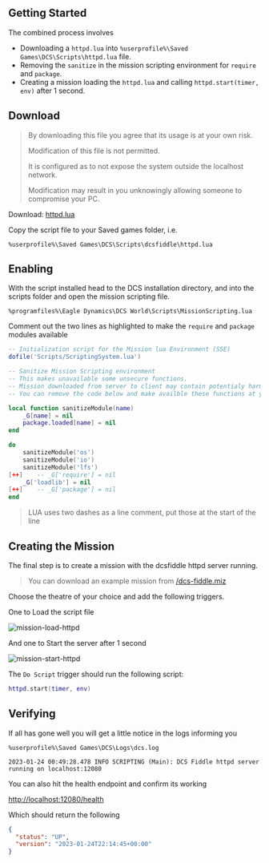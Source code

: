 ## Getting Started

The combined process involves

- Downloading a `httpd.lua` into `%userprofile%\Saved Games\DCS\Scripts\httpd.lua` file.
- Removing the `sanitize` in the mission scripting environment for `require` and `package`.
- Creating a mission loading the `httpd.lua` and calling `httpd.start(timer, env)` after 1 second.

## Download

> By downloading this file you agree that its usage is at your own risk.
>
> Modification of this file is not permitted.
>
> It is configured as to not expose the system outside the localhost network.
>
> Modification may result in you unknowingly allowing someone to compromise your PC.

Download: [httpd.lua](http://localhost:3000/httpd.lua)

Copy the script file to your Saved games folder, i.e.

```shell
%userprofile%\Saved Games\DCS\Scripts\dcsfiddle\httpd.lua
```

## Enabling

With the script installed head to the DCS installation directory, and into the scripts folder and open the mission scripting file.

```shell
%programfiles%\Eagle Dynamics\DCS World\Scripts\MissionScripting.lua
```

Comment out the two lines as highlighted to make the `require` and `package` modules available

```lua
-- Initialization script for the Mission lua Environment (SSE)
dofile('Scripts/ScriptingSystem.lua')

-- Sanitize Mission Scripting environment
-- This makes unavailable some unsecure functions.
-- Mission downloaded from server to client may contain potentialy harmful lua code that may use these functions.
-- You can remove the code below and make availble these functions at your own risk.

local function sanitizeModule(name)
    _G[name] = nil
    package.loaded[name] = nil
end

do
    sanitizeModule('os')
    sanitizeModule('io')
    sanitizeModule('lfs')
[++]    -- _G['require'] = nil
    _G['loadlib'] = nil
[++]    -- _G['package'] = nil
end
```

> LUA uses two dashes as a line comment, put those at the start of the line

## Creating the Mission

The final step is to create a mission with the dcsfiddle httpd server running.

> You can download an example mission from [/dcs-fiddle.miz](/dcs-fiddle.miz)

Choose the theatre of your choice and add the following triggers.

One to Load the script file

![mission-load-httpd](/mission-load-httpd.png)

And one to Start the server after 1 second

![mission-start-httpd](/mission-start-httpd.png)

The `Do Script` trigger should run the following script:

```lua
httpd.start(timer, env)
```

## Verifying 

If all has gone well you will get a little notice in the logs informing you

```sell
%userprofile%\Saved Games\DCS\Logs\dcs.log
```

```text
2023-01-24 00:49:28.478 INFO SCRIPTING (Main): DCS Fiddle httpd server running on localhost:12080
```

You can also hit the health endpoint and confirm its working

[http://localhost:12080/health](http://localhost:12080/health)

Which should return the following

```json
{
  "status": "UP",
  "version": "2023-01-24T22:14:45+00:00"
}
```
